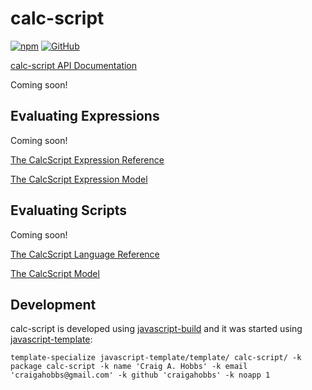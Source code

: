 # calc-script

[![npm](https://img.shields.io/npm/v/calc-script)](https://www.npmjs.com/package/calc-script)
[![GitHub](https://img.shields.io/github/license/craigahobbs/calc-script)](https://github.com/craigahobbs/calc-script/blob/main/LICENSE)

[calc-script API Documentation](https://craigahobbs.github.io/calc-script/)

Coming soon!


## Evaluating Expressions

Coming soon!

[The CalcScript Expression Reference](https://craigahobbs.github.io/calc-script/reference/#Expressions)

[The CalcScript Expression Model](https://craigahobbs.github.io/calc-script/model/#var.vName='Expression')


## Evaluating Scripts

Coming soon!

[The CalcScript Language Reference](https://craigahobbs.github.io/calc-script/reference/)

[The CalcScript Model](https://craigahobbs.github.io/calc-script/model/#var.vName='CalcScript')


## Development

calc-script is developed using [javascript-build](https://github.com/craigahobbs/javascript-build#readme)
and it was started using [javascript-template](https://github.com/craigahobbs/javascript-template#readme):

```
template-specialize javascript-template/template/ calc-script/ -k package calc-script -k name 'Craig A. Hobbs' -k email 'craigahobbs@gmail.com' -k github 'craigahobbs' -k noapp 1
```
